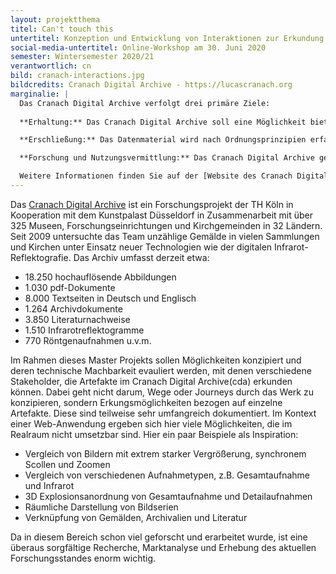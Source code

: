 ```yaml
---
layout: projektthema
titel: Can't touch this
untertitel: Konzeption und Entwicklung von Interaktionen zur Erkundung verschiedener digitalisierter Werke von Lucas Cranach.
social-media-untertitel: Online-Workshop am 30. Juni 2020
semester: Wintersemester 2020/21
verantwortlich: cn
bild: cranach-interactions.jpg
bildcredits: Cranach Digital Archive - https://lucascranach.org
marginalie: | 
  Das Cranach Digital Archive verfolgt drei primäre Ziele:
  
  **Erhaltung:** Das Cranach Digital Archive soll eine Möglichkeit bieten, Dokumentationen aus Museen und privaten Sammlungen wie z.B. Berichte, Korrespondenzen, Röntgenaufnahmen, Farbdias und digitale Fotos langfristig zu speichern und die Nutzbarkeit zu erhalten. Gerade in kleineren Museen und privaten Sammlungen ist dieses Material in Gefahr, verloren zu gehen.

  **Erschließung:** Das Datenmaterial wird nach Ordnungsprinzipien erfasst, systematisiert und kommentiert. Das Cranach Digital Archive führt Informationen verschiedenster Institutionen in einer Internetressource zusammen und stellt sie der Öffentlichkeit zur Verfügung.

  **Forschung und Nutzungsvermittlung:** Das Cranach Digital Archive gewährleistet den Zugang zu historischen Dokumentationen und abgeschlossenen Forschungsarbeiten und es befördert die interdisziplinäre Forschung und Lehre. Die Mitarbeiter des Projektes sind aktiv in die Forschung und die Generierung von neuem Dokumentationsmaterial wie dendrochronologischen Analysen und digitalen IR-Aufnahmen involviert.

  Weitere Informationen finden Sie auf der [Website des Cranach Digital Archive](https://lucascranach.org/index.php/das-projekt).
---
```


Das [Cranach Digital Archive](https://lucascranach.org) ist ein Forschungsprojekt der TH Köln in Kooperation mit dem Kunstpalast Düsseldorf in Zusammenarbeit mit über 325 Museen, Forschungseinrichtungen und Kirchgemeinden in 32 Ländern. Seit 2009 untersuchte das Team unzählige Gemälde in vielen Sammlungen und Kirchen unter Einsatz neuer Technologien wie der digitalen Infrarot-Reflektografie. Das Archiv umfasst derzeit etwa:

- 18.250 hochauflösende Abbildungen
- 1.030 pdf-Dokumente
- 8.000 Textseiten in Deutsch und Englisch
- 1.264 Archivdokumente
- 3.850 Literaturnachweise
- 1.510 Infrarotreflektogramme
- 770 Röntgenaufnahmen u.v.m.

Im Rahmen dieses Master Projekts sollen Möglichkeiten konzipiert und deren technische Machbarkeit evauliert werden, mit denen verschiedene Stakeholder, die Artefakte im Cranach Digital Archive(cda) erkunden können. Dabei geht nicht darum, Wege oder Journeys durch das Werk zu konzipieren, sondern Erkungsmöglichkeiten bezogen auf einzelne Artefakte. Diese sind teilweise sehr umfangreich dokumentiert. Im Kontext einer Web-Anwendung ergeben sich hier viele Möglichkeiten, die im Realraum nicht umsetzbar sind. Hier ein paar Beispiele als Inspiration:
- Vergleich von Bildern mit extrem starker Vergrößerung, synchronem Scollen und Zoomen
- Vergleich von verschiedenen Aufnahmetypen, z.B. Gesamtaufnahme und Infrarot
- 3D Explosionsanordnung von Gesamtaufnahme und Detailaufnahmen
- Räumliche Darstellung von Bildserien
- Verknüpfung von Gemälden, Archivalien und Literatur

Da in diesem Bereich schon viel geforscht und erarbeitet wurde, ist eine überaus sorgfältige Recherche, Marktanalyse und Erhebung des aktuellen Forschungsstandes enorm wichtig.
